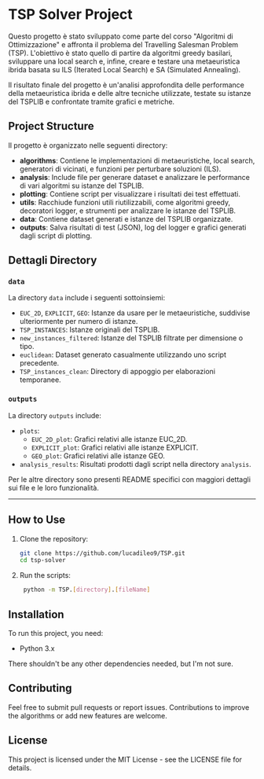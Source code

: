 # TSP Solver Project

Questo progetto è stato sviluppato come parte del corso "Algoritmi di Ottimizzazione" e affronta il problema del Travelling Salesman Problem (TSP). L'obiettivo è stato quello di partire da algoritmi greedy basilari, sviluppare una local search e, infine, creare e testare una metaeuristica ibrida basata su ILS (Iterated Local Search) e SA (Simulated Annealing).

Il risultato finale del progetto è un'analisi approfondita delle performance della metaeuristica ibrida e delle altre tecniche utilizzate, testate su istanze del TSPLIB e confrontate tramite grafici e metriche.

## Project Structure

Il progetto è organizzato nelle seguenti directory:

- **algorithms**: Contiene le implementazioni di metaeuristiche, local search, generatori di vicinati, e funzioni per perturbare soluzioni (ILS).
- **analysis**: Include file per generare dataset e analizzare le performance di vari algoritmi su istanze del TSPLIB.
- **plotting**: Contiene script per visualizzare i risultati dei test effettuati.
- **utils**: Racchiude funzioni utili riutilizzabili, come algoritmi greedy, decoratori logger, e strumenti per analizzare le istanze del TSPLIB.
- **data**: Contiene dataset generati e istanze del TSPLIB organizzate.
- **outputs**: Salva risultati di test (JSON), log del logger e grafici generati dagli script di plotting.

## **Dettagli Directory**

### **`data`**
La directory `data` include i seguenti sottoinsiemi:

- `EUC_2D`, `EXPLICIT`, `GEO`: Istanze da usare per le metaeuristiche, suddivise ulteriormente per numero di istanze.
- `TSP_INSTANCES`: Istanze originali del TSPLIB.
- `new_instances_filtered`: Istanze del TSPLIB filtrate per dimensione o tipo.
- `euclidean`: Dataset generato casualmente utilizzando uno script precedente.
- `TSP_instances_clean`: Directory di appoggio per elaborazioni temporanee.

### **`outputs`**
La directory `outputs` include:

- `plots`:
  - `EUC_2D_plot`: Grafici relativi alle istanze EUC_2D.
  - `EXPLICIT_plot`: Grafici relativi alle istanze EXPLICIT.
  - `GEO_plot`: Grafici relativi alle istanze GEO.
- `analysis_results`: Risultati prodotti dagli script nella directory `analysis`.

Per le altre directory sono presenti README specifici con maggiori dettagli sui file e le loro funzionalità.

---

## How to Use

1. Clone the repository:

   ```bash
   git clone https://github.com/lucadileo9/TSP.git
   cd tsp-solver
   ```

2. Run the scripts:

   ```bash
    python -m TSP.[directory].[fileName]
   ```

## Installation

To run this project, you need:

- Python 3.x

There shouldn't be any other dependencies needed, but I'm not sure.

## Contributing

Feel free to submit pull requests or report issues. Contributions to improve the algorithms or add new features are welcome.

## License

This project is licensed under the MIT License - see the LICENSE file for details.

